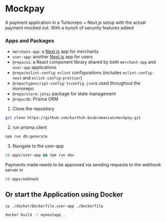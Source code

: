 # Mockpay 

A payment application in a Turborepo + Next.js setup with the actual payment mocked out. 
With a bunch of security features added 

### Apps and Packages

- `merchant-app`: a [Next.js](https://nextjs.org/) app for merchants
- `user-app`: another [Next.js](https://nextjs.org/) app for users
- `@repo/ui`: a React component library shared by both `merchant-app` and `user-app` applications
- `@repo/eslint-config`: `eslint` configurations (includes `eslint-config-next` and `eslint-config-prettier`)
- `@repo/typescript-config`: `tsconfig.json`s used throughout the monorepo
- `@repo/store`: `jotai` package for state management
- `@repo/db`: Prisma ORM 

1. Clone the repository
```bash
git clone https://github.com/karthik-bsubramanian/mockpay.git
``` 
2. run prisma client
```bash
npm run db:generate
```
3. Navigate to the user-app
```bash
cd apps/user-app && npm run dev

```
Payments made needs to be approved via sending requests to the webhook server in
```bash
cd apps/webhook
```

## Or start the Application using Docker
```bash
cp ./docker/Dockerfile.user-app ./Dockerfile

docker build -t mynextapp .
```